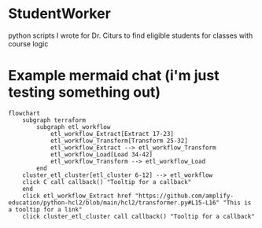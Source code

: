# StudentWorker
python scripts I wrote for Dr. Citurs to find eligible students for classes with course logic

# Example mermaid chat (i'm just testing something out)

```mermaid
flowchart
    subgraph terraform 
        subgraph etl_workflow
            etl_workflow_Extract[Extract 17-23]
            etl_workflow_Transform[Transform 25-32]
            etl_workflow_Extract --> etl_workflow_Transform
            etl_workflow_Load[Load 34-42]
            etl_workflow_Transform --> etl_workflow_Load
        end
    cluster_etl_cluster[etl_cluster 6-12] --> etl_workflow
    click C call callback() "Tooltip for a callback"
    end
    click etl_workflow_Extract href "https://github.com/amplify-education/python-hcl2/blob/main/hcl2/transformer.py#L15-L16" "This is a tooltip for a link"
    click cluster_etl_cluster call callback() "Tooltip for a callback"

```
